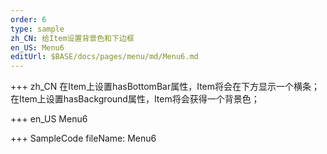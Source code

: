 ```yaml
--- 
order: 6
type: sample
zh_CN: 给Item设置背景色和下边框
en_US: Menu6
editUrl: $BASE/docs/pages/menu/md/Menu6.md
---
```


+++ zh_CN
在Item上设置hasBottomBar属性，Item将会在下方显示一个横条；在Item上设置hasBackground属性，Item将会获得一个背景色；
 

+++ en_US
Menu6

+++ SampleCode
fileName: Menu6
